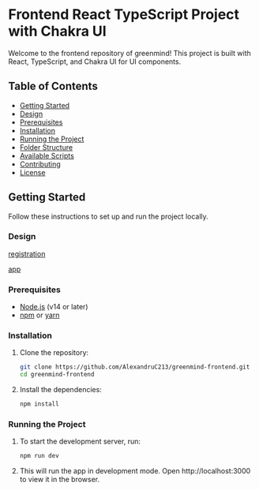 # Frontend React TypeScript Project with Chakra UI

Welcome to the frontend repository of greenmind! This project is built with React, TypeScript, and Chakra UI for UI components.

## Table of Contents

- [Getting Started](#getting-started)
- [Design](#design)
- [Prerequisites](#prerequisites)
- [Installation](#installation)
- [Running the Project](#running-the-project)
- [Folder Structure](#folder-structure)
- [Available Scripts](#available-scripts)
- [Contributing](#contributing)
- [License](#license)

## Getting Started

Follow these instructions to set up and run the project locally.

### Design

[registration](<https://www.figma.com/design/J7iWCEcvSeOgg3LtucOVJC/Desktop-sign-up-and-login-pages-by-EditorM-(Community)?node-id=0-1&t=bOvy4qz7msrj8JyM-0>)

[app](<https://www.figma.com/design/M0xbzLdMQerdPQ957qhsJW/E-Commerce-Plant-Shop-Website-(Community)?node-id=0-1&t=I1Dg9siVCzeJOIGR-0>)

### Prerequisites

- [Node.js](https://nodejs.org/en/download/) (v14 or later)
- [npm](https://www.npmjs.com/get-npm) or [yarn](https://classic.yarnpkg.com/en/docs/install)

### Installation

1. Clone the repository:

   ```bash
   git clone https://github.com/AlexandruC213/greenmind-frontend.git
   cd greenmind-frontend
   ```

2. Install the dependencies:
   ```bash
   npm install
   ```

### Running the Project

1. To start the development server, run:
   ```bash
   npm run dev
   ```
2. This will run the app in development mode. Open http://localhost:3000 to view it in the browser.
